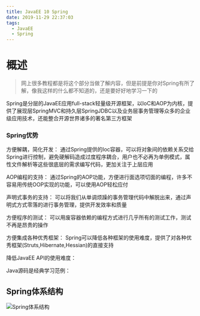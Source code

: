 ```yaml
---
title: JavaEE 10 Spring
date: 2019-11-29 22:37:03
tags:
  - JavaEE
  - Spring
---
```


# 概述

> 网上很多教程都是将这个部分当做了解内容，但是前提是你对Spring有所了解，像我这样的什么都不知道的，还是要好好地学习一下的

Spring是分层的JavaEE应用full-stack轻量级开源框架，以IoC和AOP为内核，提供了展现层SpringMVC和持久层SpringJDBC以及业务层事务管理等众多的企业级应用技术，还能整合开源世界诸多的著名第三方框架

### Spring优势

方便解耦，简化开发：
通过Spring提供的Ioc容器，可以将对象间的依赖关系交给Spring进行控制，避免硬解码造成过度程序耦合，用户也不必再为单例模式，属性文件解析等这些很底层的需求编写代码，更加关注于上层应用

AOP编程的支持：
通过Spring的AOP功能，方便进行面选项切面的编程，许多不容易用传统OOP实现的功能，可以使用AOP轻松应付

声明式事务的支持：
可以将我们从单调烦躁的事务管理代码中解脱出来，通过声明式方式零落的进行事务管理，提供开发效率和质量

方便程序的测试：
可以用废容器依赖的编程方式进行几乎所有的测试工作，测试不再是昂贵的操作

方便集成各种优秀框架：
Spring可以降低各种框架的使用难度，提供了对各种优秀框架(Struts,Hibernate,Hessian)的直接支持

降低JavaEE API的使用难度：

Java源码是经典学习范例：

## Spring体系结构

![Spring体系结构](/assets/JavaEE/spring-01.png)

